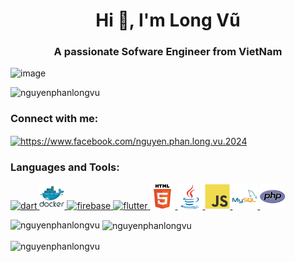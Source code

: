 <h1 align="center">Hi 👋, I'm Long Vũ</h1>
<h3 align="center">A passionate Sofware Engineer from VietNam</h3>
<img width="680" height="428" alt="image" src="https://github.com/user-attachments/assets/745b95d9-f638-492e-a535-7c2159616cb5" />



<p align="left"> <img src="https://komarev.com/ghpvc/?username=nguyenphanlongvu&label=Profile%20views&color=0e75b6&style=flat" alt="nguyenphanlongvu" /> </p>

<h3 align="left">Connect with me:</h3>
<p align="left">
<a href="https://fb.com/https://www.facebook.com/nguyen.phan.long.vu.2024" target="blank"><img align="center" src="https://raw.githubusercontent.com/rahuldkjain/github-profile-readme-generator/master/src/images/icons/Social/facebook.svg" alt="https://www.facebook.com/nguyen.phan.long.vu.2024" height="30" width="40" /></a>
</p>

<h3 align="left">Languages and Tools:</h3>
<p align="left"> <a href="https://dart.dev" target="_blank" rel="noreferrer"> <img src="https://www.vectorlogo.zone/logos/dartlang/dartlang-icon.svg" alt="dart" width="40" height="40"/> </a> <a href="https://www.docker.com/" target="_blank" rel="noreferrer"> <img src="https://raw.githubusercontent.com/devicons/devicon/master/icons/docker/docker-original-wordmark.svg" alt="docker" width="40" height="40"/> </a> <a href="https://firebase.google.com/" target="_blank" rel="noreferrer"> <img src="https://www.vectorlogo.zone/logos/firebase/firebase-icon.svg" alt="firebase" width="40" height="40"/> </a> <a href="https://flutter.dev" target="_blank" rel="noreferrer"> <img src="https://www.vectorlogo.zone/logos/flutterio/flutterio-icon.svg" alt="flutter" width="40" height="40"/> </a> <a href="https://www.w3.org/html/" target="_blank" rel="noreferrer"> <img src="https://raw.githubusercontent.com/devicons/devicon/master/icons/html5/html5-original-wordmark.svg" alt="html5" width="40" height="40"/> </a> <a href="https://www.java.com" target="_blank" rel="noreferrer"> <img src="https://raw.githubusercontent.com/devicons/devicon/master/icons/java/java-original.svg" alt="java" width="40" height="40"/> </a> <a href="https://developer.mozilla.org/en-US/docs/Web/JavaScript" target="_blank" rel="noreferrer"> <img src="https://raw.githubusercontent.com/devicons/devicon/master/icons/javascript/javascript-original.svg" alt="javascript" width="40" height="40"/> </a> <a href="https://www.mysql.com/" target="_blank" rel="noreferrer"> <img src="https://raw.githubusercontent.com/devicons/devicon/master/icons/mysql/mysql-original-wordmark.svg" alt="mysql" width="40" height="40"/> </a> <a href="https://www.php.net" target="_blank" rel="noreferrer"> <img src="https://raw.githubusercontent.com/devicons/devicon/master/icons/php/php-original.svg" alt="php" width="40" height="40"/> </a> </p>

<p><img align="left" src="https://github-readme-stats.vercel.app/api/top-langs?username=nguyenphanlongvu&show_icons=true&locale=en&layout=compact" alt="nguyenphanlongvu" /></p>

<p>&nbsp;<img align="center" src="https://github-readme-stats.vercel.app/api?username=nguyenphanlongvu&show_icons=true&locale=en" alt="nguyenphanlongvu" /></p>

<p><img align="center" src="https://github-readme-streak-stats.herokuapp.com/?user=nguyenphanlongvu&" alt="nguyenphanlongvu" /></p>
